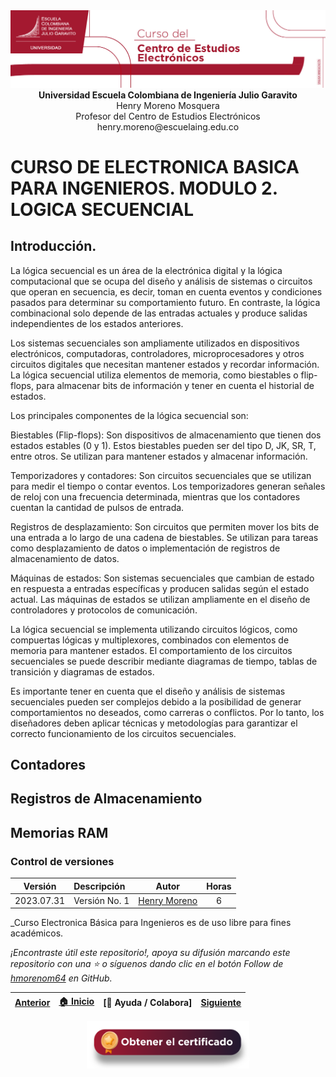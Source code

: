 <div align="center">
<img src = "/.icons/image1.jpeg" >
</div>

<div align="center">
<b> Universidad Escuela Colombiana de Ingeniería Julio Garavito</b>
<br></div>

<div align="center">
Henry Moreno Mosquera
<br></div>

<div align="center">
Profesor del Centro de Estudios Electrónicos
<br></div>

<div align="center">
henry.moreno@escuelaing.edu.co
<br></div>



# **CURSO DE ELECTRONICA BASICA PARA INGENIEROS. MODULO 2. LOGICA SECUENCIAL**

## Introducción.

La lógica secuencial es un área de la electrónica digital y la lógica computacional que se ocupa del diseño y análisis de sistemas o circuitos que operan en secuencia, es decir, toman en cuenta eventos y condiciones pasados para determinar su comportamiento futuro. En contraste, la lógica combinacional solo depende de las entradas actuales y produce salidas independientes de los estados anteriores.

Los sistemas secuenciales son ampliamente utilizados en dispositivos electrónicos, computadoras, controladores, microprocesadores y otros circuitos digitales que necesitan mantener estados y recordar información. La lógica secuencial utiliza elementos de memoria, como biestables o flip-flops, para almacenar bits de información y tener en cuenta el historial de estados.

Los principales componentes de la lógica secuencial son:

Biestables (Flip-flops): Son dispositivos de almacenamiento que tienen dos estados estables (0 y 1). Estos biestables pueden ser del tipo D, JK, SR, T, entre otros. Se utilizan para mantener estados y almacenar información.

Temporizadores y contadores: Son circuitos secuenciales que se utilizan para medir el tiempo o contar eventos. Los temporizadores generan señales de reloj con una frecuencia determinada, mientras que los contadores cuentan la cantidad de pulsos de entrada.

Registros de desplazamiento: Son circuitos que permiten mover los bits de una entrada a lo largo de una cadena de biestables. Se utilizan para tareas como desplazamiento de datos o implementación de registros de almacenamiento de datos.

Máquinas de estados: Son sistemas secuenciales que cambian de estado en respuesta a entradas específicas y producen salidas según el estado actual. Las máquinas de estados se utilizan ampliamente en el diseño de controladores y protocolos de comunicación.

La lógica secuencial se implementa utilizando circuitos lógicos, como compuertas lógicas y multiplexores, combinados con elementos de memoria para mantener estados. El comportamiento de los circuitos secuenciales se puede describir mediante diagramas de tiempo, tablas de transición y diagramas de estados.

Es importante tener en cuenta que el diseño y análisis de sistemas secuenciales pueden ser complejos debido a la posibilidad de generar comportamientos no deseados, como carreras o conflictos. Por lo tanto, los diseñadores deben aplicar técnicas y metodologías para garantizar el correcto funcionamiento de los circuitos secuenciales.

## Contadores

## Registros de Almacenamiento


## Memorias RAM



### Control de versiones

| Versión    | Descripción   | Autor                                      | Horas |
|------------|:--------------|--------------------------------------------|:-----:|
| 2023.07.31| Versión No. 1 | [Henry Moreno](https://github.com/hmorenom64)  |  6 |

_Curso Electronica Básica para Ingenieros es de uso libre para fines académicos.

_¡Encontraste útil este repositorio!, apoya su difusión marcando este repositorio con una ⭐ o síguenos dando clic en el botón Follow de [hmorenom64](https://github.com/hmorenom64?tab=repositories) en GitHub._

| [Anterior](logica_combinacional.md)| [:house: Inicio](../readme.md) | [:beginner: Ayuda / Colabora] | [Siguiente](conversor_AD_DA.md) |
|----------------------------|-----------------------------------|--------------------------------------------------------------------------------------------------|-----------------------------------------|
                                                                                                                                      
                                                                                                                                
<div align="center"><a href="https://enlace-academico.escuelaing.edu.co/psc/FORMULARIO/EMPLOYEE/SA/c/EC_LOCALIZACION_RE.LC_FRM_ADMEDCO_FL.GBL" target="_blank"><img src="https://github.com/rcfdtools/R.TeachingResearchGuide/blob/main/CaseUse/.icons/IconCEHBotonCertificado.png" alt="R.LTWB" width="260" border="0" /></a></div>
                                                                                                                                      
##
